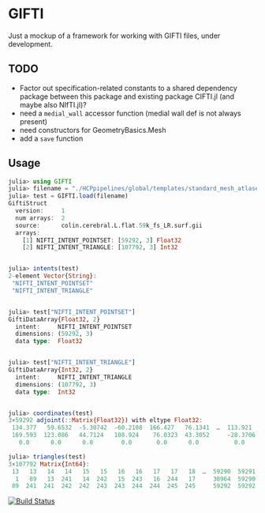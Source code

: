 # GIFTI

Just a mockup of a framework for working with GIFTI files, under development.

## TODO
- Factor out specification-related constants to a shared dependency package between this package and existing package CIFTI.jl (and maybe also NIfTI.jl)?
- need a `medial_wall` accessor function (medial wall def is not always present)
- need constructors for GeometryBasics.Mesh
- add a `save` function


## Usage
```julia
julia> using GIFTI
julia> filename = "./HCPpipelines/global/templates/standard_mesh_atlases/colin.cerebral.L.flat.59k_fs_LR.surf.gii"
julia> test = GIFTI.load(filename)
GiftiStruct
  version:     1
  num arrays:  2
  source:      colin.cerebral.L.flat.59k_fs_LR.surf.gii
  arrays:
    [1] NIFTI_INTENT_POINTSET: [59292, 3] Float32
    [2] NIFTI_INTENT_TRIANGLE: [107792, 3] Int32


julia> intents(test)
2-element Vector{String}:
 "NIFTI_INTENT_POINTSET"
 "NIFTI_INTENT_TRIANGLE"


julia> test["NIFTI_INTENT_POINTSET"]
GiftiDataArray{Float32, 2}
  intent:     NIFTI_INTENT_POINTSET
  dimensions: (59292, 3)
  data type:  Float32


julia> test["NIFTI_INTENT_TRIANGLE"]
GiftiDataArray{Int32, 2}
  intent:     NIFTI_INTENT_TRIANGLE
  dimensions: (107792, 3)
  data type:  Int32


julia> coordinates(test)
3×59292 adjoint(::Matrix{Float32}) with eltype Float32:
 134.377   59.6532  -5.30742  -60.2108  166.427   76.1341  …  113.921   113.104   115.412   114.538   115.918
 169.593  123.086   44.7124   108.924    76.0323  43.3052     -28.3706  -28.0343  -26.9869  -26.7919  -25.5343
   0.0      0.0      0.0        0.0       0.0      0.0          0.0       0.0       0.0       0.0       0.0

julia> triangles(test)
3×107792 Matrix{Int64}:
 13   13   14   14   15   15   16   16   17   17   18  …  59290  59291  59291  15253  59292  59292  15252  15251
  1   89   13  241   14  242   15  243   16  244   17     38964  59290  59292  59291  38964  38963  59292  38963
 89  241  241  242  242  243  243  244  244  245  245     59292  59292  15252  15252  38963  15251  15251     10

```
[![Build Status](https://github.com/myersm0/GIFTI.jl/actions/workflows/CI.yml/badge.svg?branch=main)](https://github.com/myersm0/GIFTI.jl/actions/workflows/CI.yml?query=branch%3Amain)
